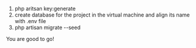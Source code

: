 1. php aritsan key:generate
2. create database for the project in the virtual machine and align its name with .env file
3. php artisan migrate --seed

You are good to go!
